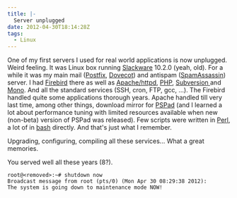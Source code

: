 ```yaml
---
title: |-
  Server unplugged
date: 2012-04-30T18:14:28Z
tags:
  - Linux
---
```

One of my first servers I used for real world applications is now unplugged. Weird feeling. It was Linux box running [Slackware][1] 10.2.0 (yeah, old). For a while it was my main mail ([Postfix][2], [Dovecot][3]) and antispam ([SpamAssassin][4]) server. I had [Firebird][5] there as well as [Apache/httpd][6], [PHP][7], [Subversion ][8] and [Mono][9]. And all the standard services (SSH, cron, FTP, gcc, ...). The Firebird handled quite some applications thorough years. Apache handled till very last time, among other things, download mirror for [PSPad][10] (and I learned a lot about performance tuning with limited resources available when new (non-beta) version of PSPad was released). Few scripts were written in [Perl][11], a lot of in [bash][12] directly. And that's just what I remember.

Upgrading, configuring, compiling all these services... What a great memories.

You served well all these years (8?).

```text
root@<removed>:~# shutdown now
Broadcast message from root (pts/0) (Mon Apr 30 08:29:38 2012):
The system is going down to maintenance mode NOW!
```

[1]: http://www.slackware.com/
[2]: http://www.postfix.org/
[3]: http://www.dovecot.org/
[4]: http://spamassassin.apache.org/
[5]: http://www.firebirdsql.org/
[6]: http://httpd.apache.org/
[7]: http://www.php.net/
[8]: http://subversion.apache.org/
[9]: http://www.mono-project.com/
[10]: http://www.pspad.com/
[11]: http://www.perl.org/
[12]: http://www.gnu.org/s/bash/